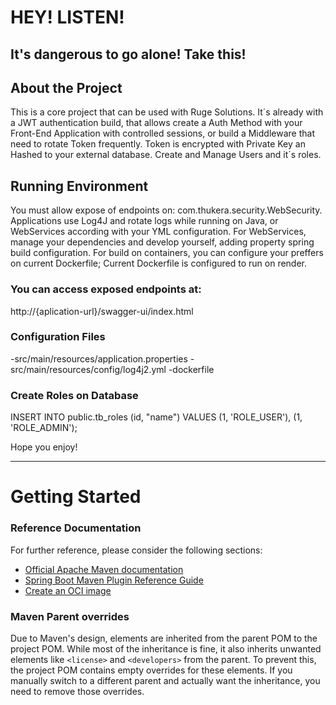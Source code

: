 # HEY! LISTEN! 
## It's dangerous to go alone! Take this!

## About the Project
This is a core project that can be used with Ruge Solutions. 
It´s already with a JWT authentication build, that allows create a Auth Method with your Front-End Application with controlled sessions, or build a  Middleware that need to rotate Token frequently. 
Token is encrypted with Private Key an Hashed to your external database. 
Create and Manage Users and it´s roles.

## Running Environment
You must allow expose of endpoints on: com.thukera.security.WebSecurity.
Applications use Log4J and rotate logs while running on Java, or WebServices according with your YML configuration. 
For WebServices, manage your dependencies and develop yourself, adding property spring build configuration.
For build on containers, you can configure your preffers on current Dockerfile; 
Current Dockerfile is configured to run on render. 

### You can access exposed endpoints at:
http://{aplication-url}/swagger-ui/index.html

### Configuration Files
-src/main/resources/application.properties
-src/main/resources/config/log4j2.yml
-dockerfile

### Create Roles on Database
INSERT INTO public.tb_roles (id, "name") 
VALUES 
	(1, 'ROLE_USER'),
	(1, 'ROLE_ADMIN');


Hope you enjoy!


----------------------------------------------------------------------------------------------------------------------------

# Getting Started

### Reference Documentation
For further reference, please consider the following sections:

* [Official Apache Maven documentation](https://maven.apache.org/guides/index.html)
* [Spring Boot Maven Plugin Reference Guide](https://docs.spring.io/spring-boot/3.5.3/maven-plugin)
* [Create an OCI image](https://docs.spring.io/spring-boot/3.5.3/maven-plugin/build-image.html)

### Maven Parent overrides

Due to Maven's design, elements are inherited from the parent POM to the project POM.
While most of the inheritance is fine, it also inherits unwanted elements like `<license>` and `<developers>` from the parent.
To prevent this, the project POM contains empty overrides for these elements.
If you manually switch to a different parent and actually want the inheritance, you need to remove those overrides.